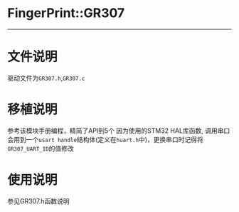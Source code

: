 # FingerPrint::GR307
***
# 文件说明
驱动文件为`GR307.h`,`GR307.c`

# 移植说明
参考该模块手册编程，精简了API到5个
因为使用的STM32 HAL库函数, 调用串口会用到一个`usart handle`结构体(定义在`huart.h`中)，更换串口时记得将`GR307_UART_ID`的值修改

# 使用说明
参见GR307.h函数说明
